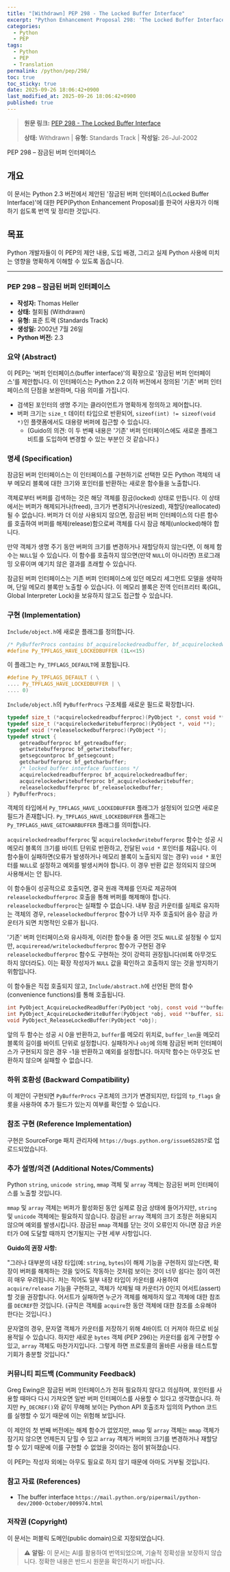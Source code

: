 ```yaml
---
title: "[Withdrawn] PEP 298 - The Locked Buffer Interface"
excerpt: "Python Enhancement Proposal 298: 'The Locked Buffer Interface'에 대한 한국어 번역입니다."
categories:
  - Python
  - PEP
tags:
  - Python
  - PEP
  - Translation
permalink: /python/pep/298/
toc: true
toc_sticky: true
date: 2025-09-26 18:06:42+0900
last_modified_at: 2025-09-26 18:06:42+0900
published: true
---
```

> **원문 링크:** [PEP 298 - The Locked Buffer Interface](https://peps.python.org/pep-0298/)
>
> **상태:** Withdrawn | **유형:** Standards Track | **작성일:** 26-Jul-2002

PEP 298 – 잠금된 버퍼 인터페이스

## 개요
이 문서는 Python 2.3 버전에서 제안된 '잠금된 버퍼 인터페이스(Locked Buffer Interface)'에 대한 PEP(Python Enhancement Proposal)를 한국어 사용자가 이해하기 쉽도록 번역 및 정리한 것입니다.

## 목표
Python 개발자들이 이 PEP의 제안 내용, 도입 배경, 그리고 실제 Python 사용에 미치는 영향을 명확하게 이해할 수 있도록 돕습니다.

---

### PEP 298 – 잠금된 버퍼 인터페이스

*   **작성자:** Thomas Heller
*   **상태:** 철회됨 (Withdrawn)
*   **유형:** 표준 트랙 (Standards Track)
*   **생성일:** 2002년 7월 26일
*   **Python 버전:** 2.3

### 요약 (Abstract)

이 PEP는 '버퍼 인터페이스(buffer interface)'의 확장으로 '잠금된 버퍼 인터페이스'를 제안합니다. 이 인터페이스는 Python 2.2 이하 버전에서 정의된 '기존' 버퍼 인터페이스의 단점을 보완하며, 다음 의미를 가집니다.

*   검색된 포인터의 생명 주기는 클라이언트가 명확하게 정의하고 제어합니다.
*   버퍼 크기는 `size_t` 데이터 타입으로 반환되어, `sizeof(int) != sizeof(void *)`인 플랫폼에서도 대용량 버퍼에 접근할 수 있습니다.
    *   (Guido의 의견: 이 두 번째 내용은 '기존' 버퍼 인터페이스에도 새로운 플래그 비트를 도입하여 변경할 수 있는 부분인 것 같습니다.)

### 명세 (Specification)

잠금된 버퍼 인터페이스는 이 인터페이스를 구현하기로 선택한 모든 Python 객체의 내부 메모리 블록에 대한 크기와 포인터를 반환하는 새로운 함수들을 노출합니다.

객체로부터 버퍼를 검색하는 것은 해당 객체를 잠금(locked) 상태로 만듭니다. 이 상태에서는 버퍼가 해제되거나(freed), 크기가 변경되거나(resized), 재할당(reallocated)될 수 없습니다. 버퍼가 더 이상 사용되지 않으면, 잠금된 버퍼 인터페이스의 다른 함수를 호출하여 버퍼를 해제(release)함으로써 객체를 다시 잠금 해제(unlocked)해야 합니다.

만약 객체가 생명 주기 동안 버퍼의 크기를 변경하거나 재할당하지 않는다면, 이 해제 함수는 `NULL`일 수 있습니다. 이 함수를 호출하지 않으면(만약 `NULL`이 아니라면) 프로그래밍 오류이며 예기치 않은 결과를 초래할 수 있습니다.

잠금된 버퍼 인터페이스는 기존 버퍼 인터페이스에 있던 메모리 세그먼트 모델을 생략하며, 단일 메모리 블록만 노출할 수 있습니다. 이 메모리 블록은 전역 인터프리터 록(GIL, Global Interpreter Lock)을 보유하지 않고도 접근할 수 있습니다.

### 구현 (Implementation)

`Include/object.h`에 새로운 플래그를 정의합니다.

```c
/* PyBufferProcs contains bf_acquirelockedreadbuffer, bf_acquirelockedwritebuffer, and bf_releaselockedbuffer */
#define Py_TPFLAGS_HAVE_LOCKEDBUFFER (1L<<15)
```

이 플래그는 `Py_TPFLAGS_DEFAULT`에 포함됩니다.

```c
#define Py_TPFLAGS_DEFAULT ( \
.... Py_TPFLAGS_HAVE_LOCKEDBUFFER | \
.... 0)
```

`Include/object.h`의 `PyBufferProcs` 구조체를 새로운 필드로 확장합니다.

```c
typedef size_t (*acquirelockedreadbufferproc)(PyObject *, const void **);
typedef size_t (*acquirelockedwritebufferproc)(PyObject *, void **);
typedef void (*releaselockedbufferproc)(PyObject *);
typedef struct {
    getreadbufferproc bf_getreadbuffer;
    getwritebufferproc bf_getwritebuffer;
    getsegcountproc bf_getsegcount;
    getcharbufferproc bf_getcharbuffer;
    /* locked buffer interface functions */
    acquirelockedreadbufferproc bf_acquirelockedreadbuffer;
    acquirelockedwritebufferproc bf_acquirelockedwritebuffer;
    releaselockedbufferproc bf_releaselockedbuffer;
} PyBufferProcs;
```

객체의 타입에서 `Py_TPFLAGS_HAVE_LOCKEDBUFFER` 플래그가 설정되어 있으면 새로운 필드가 존재합니다. `Py_TPFLAGS_HAVE_LOCKEDBUFFER` 플래그는 `Py_TPFLAGS_HAVE_GETCHARBUFFER` 플래그를 의미합니다.

`acquirelockedreadbufferproc` 및 `acquirelockedwritebufferproc` 함수는 성공 시 메모리 블록의 크기를 바이트 단위로 반환하고, 전달된 `void *` 포인터를 채웁니다. 이 함수들이 실패하면(오류가 발생하거나 메모리 블록이 노출되지 않는 경우) `void *` 포인터를 `NULL`로 설정하고 예외를 발생시켜야 합니다. 이 경우 반환 값은 정의되지 않으며 사용해서는 안 됩니다.

이 함수들이 성공적으로 호출되면, 결국 원래 객체를 인자로 제공하여 `releaselockedbufferproc` 호출을 통해 버퍼를 해제해야 합니다. `releaselockedbufferproc`는 실패할 수 없습니다. 내부 잠금 카운터를 실제로 유지하는 객체의 경우, `releaselockedbufferproc` 함수가 너무 자주 호출되어 음수 잠금 카운터가 되면 치명적인 오류가 됩니다.

'기존' 버퍼 인터페이스와 유사하게, 이러한 함수들 중 어떤 것도 `NULL`로 설정될 수 있지만, `acquireread/writelockedbufferproc` 함수가 구현된 경우 `releaselockedbufferproc` 함수도 구현하는 것이 강력히 권장됩니다(비록 아무것도 하지 않더라도). 이는 확장 작성자가 `NULL` 값을 확인하고 호출하지 않는 것을 방지하기 위함입니다.

이 함수들은 직접 호출되지 않고, `Include/abstract.h`에 선언된 편의 함수(convenience functions)를 통해 호출됩니다.

```c
int PyObject_AcquireLockedReadBuffer(PyObject *obj, const void **buffer, size_t *buffer_len);
int PyObject_AcquireLockedWriteBuffer(PyObject *obj, void **buffer, size_t *buffer_len);
void PyObject_ReleaseLockedBuffer(PyObject *obj);
```

앞의 두 함수는 성공 시 0을 반환하고, `buffer`를 메모리 위치로, `buffer_len`을 메모리 블록의 길이를 바이트 단위로 설정합니다. 실패하거나 `obj`에 의해 잠금된 버퍼 인터페이스가 구현되지 않은 경우 -1을 반환하고 예외를 설정합니다. 마지막 함수는 아무것도 반환하지 않으며 실패할 수 없습니다.

### 하위 호환성 (Backward Compatibility)

이 제안이 구현되면 `PyBufferProcs` 구조체의 크기가 변경되지만, 타입의 `tp_flags` 슬롯을 사용하여 추가 필드가 있는지 여부를 확인할 수 있습니다.

### 참조 구현 (Reference Implementation)

구현은 SourceForge 패치 관리자에 `https://bugs.python.org/issue652857`로 업로드되었습니다.

### 추가 설명/의견 (Additional Notes/Comments)

Python `string`, `unicode string`, `mmap` 객체 및 `array` 객체는 잠금된 버퍼 인터페이스를 노출할 것입니다.

`mmap` 및 `array` 객체는 버퍼가 활성화된 동안 실제로 잠금 상태에 들어가지만, `string` 및 `unicode` 객체에는 필요하지 않습니다. 잠금된 `array` 객체의 크기 조정은 허용되지 않으며 예외를 발생시킵니다. 잠금된 `mmap` 객체를 닫는 것이 오류인지 아니면 잠금 카운터가 0에 도달할 때까지 연기될지는 구현 세부 사항입니다.

**Guido의 권장 사항:**

"그러나 대부분의 내장 타입(예: `string`, `bytes`)이 해제 기능을 구현하지 않는다면, 확장이 버퍼를 해제하는 것을 잊어도 작동하는 것처럼 보이는 것이 너무 쉽다는 점이 여전히 매우 우려됩니다. 저는 적어도 일부 내장 타입이 카운터를 사용하여 `acquire/release` 기능을 구현하고, 객체가 삭제될 때 카운터가 0인지 어서트(assert)할 것을 권장합니다. 어서트가 실패하면 누군가 객체를 해제하지 않고 객체에 대한 참조를 `DECREF`한 것입니다. (규칙은 객체를 `acquire`한 동안 객체에 대한 참조를 소유해야 한다는 것입니다.)

문자열의 경우, 문자열 객체가 카운터를 저장하기 위해 4바이트 더 커져야 하므로 비실용적일 수 있습니다. 하지만 새로운 `bytes` 객체 (PEP 296)는 카운터를 쉽게 구현할 수 있고, `array` 객체도 마찬가지입니다. 그렇게 하면 프로토콜의 올바른 사용을 테스트할 기회가 충분할 것입니다."

### 커뮤니티 피드백 (Community Feedback)

Greg Ewing은 잠금된 버퍼 인터페이스가 전혀 필요하지 않다고 의심하며, 포인터를 사용할 때마다 다시 가져오면 일반 버퍼 인터페이스를 사용할 수 있다고 생각했습니다. 하지만 `Py_DECREF()`와 같이 무해해 보이는 Python API 호출조차 임의의 Python 코드를 실행할 수 있기 때문에 이는 위험해 보입니다.

이 제안의 첫 번째 버전에는 해제 함수가 없었지만, `mmap` 및 `array` 객체는 `mmap` 객체가 잠기지 않으면 언제든지 닫힐 수 있고 `array` 객체가 버퍼의 크기를 변경하거나 재할당할 수 있기 때문에 이를 구현할 수 없었을 것이라는 점이 밝혀졌습니다.

이 PEP는 작성자 외에는 아무도 필요로 하지 않기 때문에 아마도 거부될 것입니다.

### 참고 자료 (References)

*   The buffer interface `https://mail.python.org/pipermail/python-dev/2000-October/009974.html`

### 저작권 (Copyright)

이 문서는 퍼블릭 도메인(public domain)으로 지정되었습니다.

> ⚠️ **알림:** 이 문서는 AI를 활용하여 번역되었으며, 기술적 정확성을 보장하지 않습니다. 정확한 내용은 반드시 원문을 확인하시기 바랍니다.